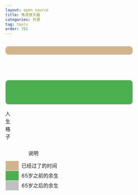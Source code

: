 ```yaml
---
layout: open_source
title: 焦虑放大器
categories: 开源
tag: tools
order: 701
---
```



<style>
    #myTable {
        border-collapse: collapse;
    }

    #myTable td {
        width: 20px;
        height: 20px;
        border: 1px solid #fff;
        position: relative;
    }

    #myTable td.past {
        background-color:#D2B48C;
    }

    #myTable td.future {
        background-color:#4CAF50;
    }

    #myTable td.old {
        background-color:#C0C0C0;
    }

    #myTable td.now {
        animation: smooth-blink 500ms linear infinite;
    }

    #myTable td.event::after {
        content: attr(data-label);
        position: absolute;
        top: -25px;
        left: 50%;
        transform: translateX(-50%);
        background: rgba(0, 0, 0, 0.7);
        color: #fff;
        font-size: 10px;
        padding: 2px 5px;
        border-radius: 3px;
        white-space: nowrap;
    }

    @keyframes smooth-blink {
        0%, 100% { background-color: #D2B48C; }
        50% { background-color: #4CAF50; }
    }

    #explain td{
        border: 1px solid #fff;
    }

    .progress-bar {
        width: 400px;
        background-color: #f5f5f5;
        border: 1px solid #ccc;
        border-radius: 10px;
        overflow: hidden;
        background-color: #4CAF50;
        position: relative;
    }

    .progress-bar-inner {
        height: 100%;
        background-color: #D2B48C;
    }

    .bar1{
        height: 25px;
    }

    .bar2{
        height: 75px;
    }

    #life-bar {
        position: relative;
        display: flex;
        align-items: center;
    }

    .time-stats {
        position: absolute;
        width: 200px;
        padding: 0 10px;
        font-size: 12px;
        line-height: 1.3;
    }

    .left-stats {
        text-align: left;
        left: 0;
    }

    .right-stats {
        text-align: right;
        right: 0;
    }

</style>

<br/>

<!-- 今日剩余 -->
<div class="progress-bar bar1" id="today-bar">
    <div class="progress-bar-inner" id="today-bar-inner"></div>
</div>


<br/><br/><br/>

<div class="progress-bar bar2" id="life-bar">
    <div class="time-stats left-stats"></div>
    <div class="progress-bar-inner" id="life-bar-inner"></div>
    <div class="time-stats right-stats"></div>
</div>

<table id="myTable">
    <caption>人生格子</caption>
    <tbody></tbody>
</table>

<table id="explain">
    <caption>说明</caption>
    <tbody>
        <tr>
            <td style="background-color:#D2B48C;width: 25px;height: 25px;"></td>
            <td>已经过了的时间</td>
        </tr>
        <tr>
            <td style="background-color:#4CAF50;width: 25px;height: 25px;"></td>
            <td>65岁之前的余生</td>
        </tr>
        <tr>
            <td style="background-color:#C0C0C0;width: 25px;height: 25px;"></td>
            <td>65岁之后的余生</td>
        </tr>
    </tbody>
</table>

<script>
const birthDay = new Date("1988-02-16");
const life_span = 80;
const endDay = new Date(birthDay.getFullYear() + life_span, birthDay.getMonth(), birthDay.getDate());
const num_cols = 20;
const num_rows = 20;
const table = document.getElementById("myTable");
const currentDate = new Date();
const pastSeconds = (currentDate.getTime() - birthDay.getTime()) / 1000;
const currentCellIdx = Math.floor(pastSeconds / 3600 / 24 / 365 / (life_span / num_cols / num_rows));

// 人生关键节点（按0.2年一个格子）
const events = {
    [Math.floor((18 / 80) * 400)]: "🎓18岁",
    [Math.floor((27 / 80) * 400)]: "👶工作-中体彩",
    [Math.floor((30 / 80) * 400)]: "💼工作-京东",
    [Math.floor((32.2 / 80) * 400)]: "🔥工作-蚂蚁"
};

for (let i = 0; i < num_rows; i++) {
    const newRow = table.insertRow();
    for (let j = 0; j < num_cols; j++) {
        const newCell = newRow.insertCell();
        const newCellIdx = i * num_cols + j;

        if (newCellIdx < currentCellIdx) {
            newCell.classList.add("past");
        } else if (newCellIdx === currentCellIdx) {
            newCell.classList.add("now");
        } else if (newCellIdx <= 65 * 5) {
            newCell.classList.add("future");
        } else {
            newCell.classList.add("old");
        }

        if (events[newCellIdx]) {
            newCell.classList.add("event");
            newCell.setAttribute("data-label", events[newCellIdx]);
        }
    }
}

function tickDay(){
    const now = new Date();
    const startOfDay = new Date(now);
    startOfDay.setHours(0, 0, 0, 0);
    const percentLeft = (now - startOfDay) / (24 * 60 * 60 * 1000) * 100;
    const progressBar = document.getElementById("today-bar-inner");
    progressBar.style.width = percentLeft + "%";
    progressBar.innerText = "今日已用" + percentLeft.toFixed(4) + '%';
}

function tickLife() {
    const leftStats = document.querySelector('.left-stats');
    const rightStats = document.querySelector('.right-stats');
    const currentDate = new Date();
    const daysPassed = (currentDate - birthDay) / (1000 * 3600 * 24);
    const daysRemaining = (endDay - currentDate) / (1000 * 3600 * 24);

    leftStats.innerHTML = `时光已去：<br>${(daysPassed / 365).toFixed(8)} 年<br>${(daysPassed / 12).toFixed(8)} 月<br>${daysPassed.toFixed(8)} 天<br>`;
    rightStats.innerHTML = `余生还剩：<br>${(daysRemaining / 365).toFixed(8)} 年<br>${(daysRemaining / 12).toFixed(8)} 月<br>${daysRemaining.toFixed(8)} 天<br>`;

    const percentLeft = daysPassed / (daysPassed + daysRemaining) * 100;
    const progressBar = document.getElementById("life-bar-inner");
    progressBar.style.width = percentLeft + "%";
}

setInterval(tickLife, 50);
setInterval(tickDay, 50);
</script>